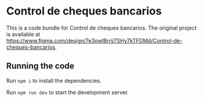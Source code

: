 
  # Control de cheques bancarios

  This is a code bundle for Control de cheques bancarios. The original project is available at https://www.figma.com/design/7e3owlBrrjj7SHy7kTFDMd/Control-de-cheques-bancarios.

  ## Running the code

  Run `npm i` to install the dependencies.

  Run `npm run dev` to start the development server.
  